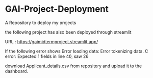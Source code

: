 # GAI-Project-Deployment
A Repository to deploy my projects

the following project has also been deployed through streamlit 

URL : https://gaimidtermproject.streamlit.app/

If the following error shows
Error loading data: Error tokenizing data. C error: Expected 1 fields in line 40, saw 26

download Applicant_details.csv from repository and upload it to the dashboard. 
